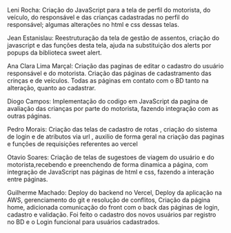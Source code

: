 Leni Rocha: Criação do JavaScript para a tela de perfil do motorista, do veículo, do responsável e das crianças cadastradas no perfil do responsável; algumas alterações no html e css dessas telas.

Jean Estanislau: Reestruturação da tela de gestão de assentos, criação do javascript e das funções desta tela, ajuda na substituição dos alerts por popups da biblioteca sweet alert.

Ana Clara Lima Marçal:  Criação das paginas de editar o cadastro do usuário responsável e do motorista. Criação das páginas de cadastramento das crinças e de veículos. Todas as páginas em contato com o BD tanto na alteração, quanto ao cadastrar.

Diogo Campos: Implementação do codigo em JavaScript da pagina de avaliação das crianças por parte do motorista, fazendo integração com as outras páginas.

Pedro Morais:  Criação das telas de cadastro de rotas , criação do sistema de login e de atributos via url , auxilio de forma geral na criação das paginas e funções de requisições referentes ao vercel

Otavio Soares: Criação de telas de sugestoes de viagem do usuário e do motorista,recebendo e preenchendo de forma dinamica a página, com integração de JavaScript nas páginas de html e css, fazendo a interação entre páginas.

Guilherme Machado: Deploy do backend no Vercel, Deploy da aplicação na AWS, gerenciamento do git e resolução de conflitos, Criação da página home, adicionada comunicação do front com o back das páginas de login, cadastro e validação. Foi feito o cadastro dos novos usuários par registro no BD e o Login funcional para usuários cadastrados.
